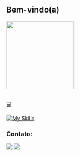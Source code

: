 ## Bem-vindo(a)
<div>
   <a href="https://github.com/LVMdS">
   <img height="180em" src="https://github-readme-stats.vercel.app/api?username=LVMdS&show_icons=true&theme=tokyonight&include_all_commits=true&count_private=true"/>
      <br>
      <br>
   

💻


[![My Skills](https://skillicons.dev/icons?i=java,python,html,css,javascript,windows,linux,vscode&theme=dark&perline=15)](https://skillicons.dev)




  ### Contato:

<div> 
  <a href="https://www.linkedin.com/in/leonardo-vinicius-martins-de-souza-607560146/" target="_blank"><img src="https://skillicons.dev/icons?i=linkedin&theme=dark&perline=15" target="_blank"></a>
    <a href="https://www.instagram.com/lvms1992" target="_blank"><img src="https://skillicons.dev/icons?i=instagram&theme=dark&perline=15" target="_blank"></a> 
</div>
 
</br>
